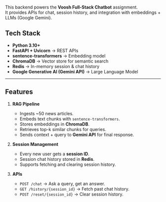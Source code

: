 This backend powers the **Voosh Full-Stack Chatbot** assignment.  
It provides APIs for chat, session history, and integration with embeddings + LLMs (Google Gemini).

## Tech Stack

- **Python 3.10+**
- **FastAPI + Uvicorn** → REST APIs
- **sentence-transformers** → Embedding model
- **ChromaDB** → Vector store for semantic search
- **Redis** → In-memory session & chat history
- **Google Generative AI (Gemini API)** → Large Language Model

---

## Features

1. **RAG Pipeline**

   - Ingests ~50 news articles.
   - Embeds text chunks with `sentence-transformers`.
   - Stores embeddings in **ChromaDB**.
   - Retrieves top-k similar chunks for queries.
   - Sends context + query to **Gemini API** for final response.

2. **Session Management**

   - Every new user gets a **session ID**.
   - Session chat history stored in **Redis**.
   - Supports fetching and clearing session history.

3. **APIs**
   - `POST /chat` → Ask a query, get an answer.
   - `GET /history/{session_id}` → Fetch past chat history.
   - `POST /reset/{session_id}` → Clear session history.
